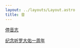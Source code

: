 ```yaml
---
layout: ../layouts/Layout.astro
title: 音
---
```


[停音志](/music/music-history/1)

[纪念听罗大佑一周年](/music/1st-anniversary-of-listening-to-tayu-lo)